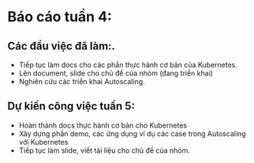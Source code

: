 # Báo cáo tuần 4:
## Các đầu việc đã làm:.
+ Tiếp tục làm docs cho các phần thực hành cơ bản của Kubernetes.
+ Lên document, slide cho chủ đề của nhóm (đang triển khai)
+ Nghiên cứu các triển khai Autoscaling.
## Dự kiến công việc tuần 5:
+ Hoàn thành docs thực hành cơ bản cho Kubernetes
+ Xây dựng phần demo, các ứng dụng ví dụ các case trong Autoscaling với Kubernetes
+ Tiếp tục làm slide, viết tài liệu cho chủ đề của nhóm.
